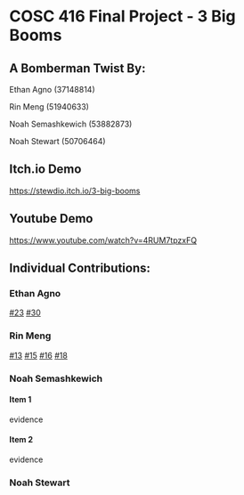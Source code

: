 # COSC 416 Final Project - 3 Big Booms 
## A Bomberman Twist By:

Ethan Agno (37148814)

Rin Meng (51940633)

Noah Semashkewich (53882873)

Noah Stewart (50706464)
## Itch.io Demo
https://stewdio.itch.io/3-big-booms
## Youtube Demo
https://www.youtube.com/watch?v=4RUM7tpzxFQ

## Individual Contributions: 

### Ethan Agno
[#23](https://github.com/EAgno/COSC416-Project/pull/23)
[#30](https://github.com/EAgno/COSC416-Project/pull/30)

### Rin Meng
[#13](https://github.com/EAgno/COSC416-Project/pull/13)
[#15](https://github.com/EAgno/COSC416-Project/pull/15)
[#16](https://github.com/EAgno/COSC416-Project/pull/16)
[#18](https://github.com/EAgno/COSC416-Project/pull/18)

### Noah Semashkewich
#### Item 1
evidence
#### Item 2
evidence

### Noah Stewart
